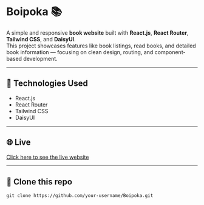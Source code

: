 # Boipoka 📚

A simple and responsive **book website** built with **React.js**, **React Router**, **Tailwind CSS**, and **DaisyUI**.  
This project showcases features like book listings, read books, and detailed book information — focusing on clean design, routing, and component-based development.

---

## 🚀 Technologies Used

- React.js  
- React Router  
- Tailwind CSS  
- DaisyUI 

---

## 🌐 Live

[Click here to see the live website](https://boipokaaa.netlify.app/)  

---

## 🔗 Clone this repo

```
git clone https://github.com/your-username/Boipoka.git
```